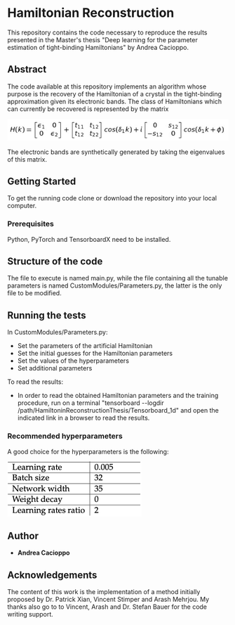 # Hamiltonian Reconstruction

This repository contains the code necessary to reproduce the results presented in the Master's thesis "Deep learning for the parameter estimation of tight-binding Hamiltonians" by Andrea Cacioppo.

## Abstract 

The code available at this repository implements an algorithm whose purpose is the recovery of the Hamiltonian of a crystal in the tight-binding approximation given its electronic bands. The class of Hamiltonians which can currently be recovered is represented by the matrix

![](images/Hamiltonian.png)

The electronic bands are synthetically generated by taking the eigenvalues of this matrix.

## Getting Started

To get the running code clone or download the repository into your local computer.

### Prerequisites

Python, PyTorch and TensorboardX need to be installed.

## Structure of the code

The file to execute is named main.py, while the file containing all the tunable parameters is named CustomModules/Parameters.py, the latter is the only file to be modified.

## Running the tests

In CustomModules/Parameters.py:

- Set the parameters of the artificial Hamiltonian
- Set the initial guesses for the Hamiltonian parameters
- Set the values of the hyperparameters
- Set additional parameters

To read the results:

- In order to read the obtained Hamiltonian parameters and the training procedure, run on a terminal "tensorboard --logdir /path/HamiltoninReconstructionThesis/Tensorboard_1d" and open the indicated link in a browser to read the results.

### Recommended hyperparameters

A good choice for the hyperparameters is the following:

![](images/hyperparameters.png)

## Author

* **Andrea Cacioppo** 

## Acknowledgements

The content of this work is the implementation of a method initially proposed by Dr. Patrick Xian, Vincent Stimper and Arash Mehrjou. My thanks also go to to Vincent, Arash and Dr. Stefan Bauer for the code writing support.

